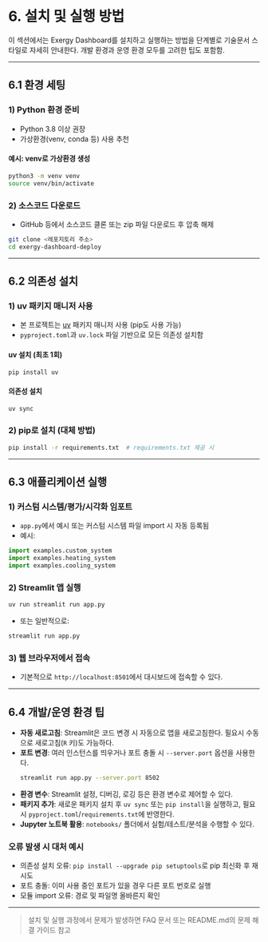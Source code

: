 # 6. 설치 및 실행 방법

이 섹션에서는 Exergy Dashboard를 설치하고 실행하는 방법을 단계별로 기술문서 스타일로 자세히 안내한다. 개발 환경과 운영 환경 모두를 고려한 팁도 포함함.

---

## 6.1 환경 세팅

### 1) Python 환경 준비
- Python 3.8 이상 권장
- 가상환경(venv, conda 등) 사용 추천

#### 예시: venv로 가상환경 생성
```bash
python3 -m venv venv
source venv/bin/activate
```

### 2) 소스코드 다운로드
- GitHub 등에서 소스코드 클론 또는 zip 파일 다운로드 후 압축 해제

```bash
git clone <레포지토리 주소>
cd exergy-dashboard-deploy
```

---

## 6.2 의존성 설치

### 1) uv 패키지 매니저 사용
- 본 프로젝트는 [uv](https://github.com/astral-sh/uv) 패키지 매니저 사용 (pip도 사용 가능)
- `pyproject.toml`과 `uv.lock` 파일 기반으로 모든 의존성 설치함

#### uv 설치 (최초 1회)
```bash
pip install uv
```

#### 의존성 설치
```bash
uv sync
```

### 2) pip로 설치 (대체 방법)
```bash
pip install -r requirements.txt  # requirements.txt 제공 시
```

---

## 6.3 애플리케이션 실행

### 1) 커스텀 시스템/평가/시각화 임포트
- `app.py`에서 예시 또는 커스텀 시스템 파일 import 시 자동 등록됨
- 예시:
```python
import examples.custom_system
import examples.heating_system
import examples.cooling_system
```

### 2) Streamlit 앱 실행
```bash
uv run streamlit run app.py
```
- 또는 일반적으로:
```bash
streamlit run app.py
```

### 3) 웹 브라우저에서 접속
- 기본적으로 `http://localhost:8501`에서 대시보드에 접속할 수 있다.

---

## 6.4 개발/운영 환경 팁

- **자동 새로고침**: Streamlit은 코드 변경 시 자동으로 앱을 새로고침한다. 필요시 수동으로 새로고침(`R` 키)도 가능하다.
- **포트 변경**: 여러 인스턴스를 띄우거나 포트 충돌 시 `--server.port` 옵션을 사용한다.
  ```bash
  streamlit run app.py --server.port 8502
  ```
- **환경 변수**: Streamlit 설정, 디버깅, 로깅 등은 환경 변수로 제어할 수 있다.
- **패키지 추가**: 새로운 패키지 설치 후 `uv sync` 또는 `pip install`을 실행하고, 필요시 `pyproject.toml`/`requirements.txt`에 반영한다.
- **Jupyter 노트북 활용**: `notebooks/` 폴더에서 실험/테스트/분석을 수행할 수 있다.

### 오류 발생 시 대처 예시
- 의존성 설치 오류: `pip install --upgrade pip setuptools`로 pip 최신화 후 재시도
- 포트 충돌: 이미 사용 중인 포트가 있을 경우 다른 포트 번호로 실행
- 모듈 import 오류: 경로 및 파일명 올바른지 확인

---

> 설치 및 실행 과정에서 문제가 발생하면 FAQ 문서 또는 README.md의 문제 해결 가이드 참고